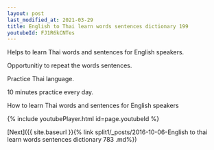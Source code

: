 ```yaml
---
layout: post
last_modified_at: 2021-03-29
title: English to Thai learn words sentences dictionary 199 
youtubeId: FJ1R6kCNTes
---
```

 
 
Helps to learn Thai words and sentences for English speakers.

Opportunitiy to repeat the words sentences. 

Practice Thai language. 
 
10 minutes practice every day. 
 
How to learn Thai words and sentences for English speakers 
 
{% include youtubePlayer.html id=page.youtubeId %}
 
 
[Next]({{ site.baseurl }}{% link  split1/_posts/2016-10-06-English to thai learn words sentences dictionary 783 .md%})
 
